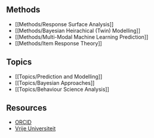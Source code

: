 ## Methods

  - [[Methods/Response Surface Analysis]]
  - [[Methods/Bayesian Heirachical (Twin) Modelling]]
  - [[Methods/Multi-Modal Machine Learning Prediction]]
  - [[Methods/Item Response Theory]]

## Topics

  - [[Topics/Prediction and Modelling]]
  - [[Topics/Bayesian Approaches]]
  - [[Topics/Behaviour Science Analysis]]

## Resources
  - [ORCID](https://orcid.org/0000-0001-5926-5247)
  - [Vrije Universiteit](https://research.vu.nl/en/persons/dirk-pelt)
